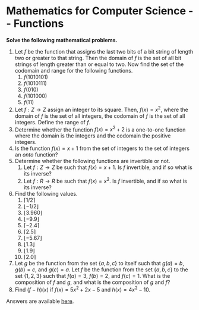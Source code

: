 # Mathematics for Computer Science -- Functions

<script>
MathJax = {
  tex: {
    inlineMath: [['$', '$'], ['\\(', '\\)']]
  },
  svg: {
    fontCache: 'global'
  }
};
</script>
<script type="text/javascript" id="MathJax-script" async
  src="https://cdn.jsdelivr.net/npm/mathjax@3/es5/tex-svg.js">
</script>

**Solve the following mathematical problems.**

1. Let $f$ be the function that assigns the last two bits of a bit string of length two or greater to that string. Then the domain of $f$ is the set of all bit strings of length greater than or equal to two. Now find the set of the codomain and range for the following functions.
   1. $f(1010101)$
   2. $f(1010111)$
   3. $f(010)$
   4. $f(101000)$
   5. $f(11)$
2. Let $f : Z \to Z$ assign an integer to its square. Then, $f(x) = x^2$, where the domain of $f$ is the set of all integers, the codomain of $f$ is the set of all integers. Define the range of $f$.
3. Determine whether the function $f(x) = x^2 + 2$ is a one-to-one function where the domain is the integers and the codomain the positive integers.
4. Is the function $f(x) = x + 1$ from the set of integers to the set of integers an *onto* function?
5. Determine whether the following functions are invertible or not.
   1. Let $f : Z \to Z$ be such that $f(x) = x + 1$. Is $f$ invertible, and if so what is its inverse?
   2. Let $f : R \to R$ be such that $f(x) = x^2$. Is $f$ invertible, and if so what is its inverse?
6. Find the following values.
   1. $\lceil 1/2 \rceil$
   2. $\lfloor -1/2 \rfloor$
   3. $\lfloor 3.960 \rfloor$
   4. $\lfloor -9.9 \rfloor$
   5. $\lceil -2.4 \rceil$
   6. $\lceil 2.5 \rceil$
   7. $\lfloor -5.67 \rfloor$
   8. $\lfloor 1.3 \rfloor$
   9. $\lfloor 1.9 \rfloor$
   10. $\lceil 2.0 \rceil$
7. Let $g$ be the function from the set $\{a, b, c\}$ to itself such that $g(a) = b$, $g(b) = c$, and $g(c) = a$. Let $f$ be the function from the set $\{a, b, c\}$ to the set $\{1, 2, 3\}$ such that $f(a) = 3$, $f(b) = 2$, and $f(c) = 1$. What is the composition of $f$ and $g$, and what is the composition of $g$ and $f$?
8. Find $(f - h)(x)$ if $f(x) = 5x^2 + 2x - 5$ and $h(x) = 4x^2 - 10$.

Answers are available [here](exercise-answers).